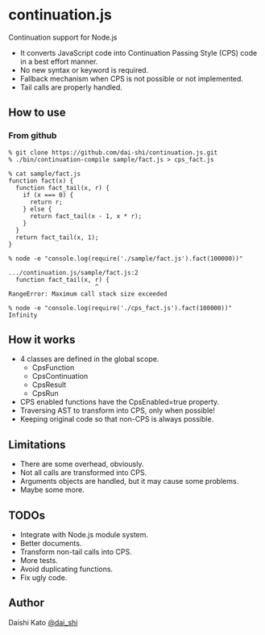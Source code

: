 continuation.js
===============

Continuation support for Node.js

* It converts JavaScript code into Continuation Passing Style (CPS) code in a best effort manner.
* No new syntax or keyword is required.
* Fallback mechanism when CPS is not possible or not implemented.
* Tail calls are properly handled.

How to use
----------

### From github

    % git clone https://github.com/dai-shi/continuation.js.git
    % ./bin/continuation-compile sample/fact.js > cps_fact.js
    
    % cat sample/fact.js
    function fact(x) {
      function fact_tail(x, r) {
        if (x === 0) {
          return r;
        } else {
          return fact_tail(x - 1, x * r);
        }
      }
      return fact_tail(x, 1);
    }

    % node -e "console.log(require('./sample/fact.js').fact(100000))"
    
    .../continuation.js/sample/fact.js:2
      function fact_tail(x, r) {
                            ^
    RangeError: Maximum call stack size exceeded
    
    % node -e "console.log(require('./cps_fact.js').fact(100000))"
    Infinity

How it works
------------

* 4 classes are defined in the global scope.
    * CpsFunction
    * CpsContinuation
    * CpsResult
    * CpsRun
* CPS enabled functions have the CpsEnabled=true property.
* Traversing AST to transform into CPS, only when possible!
* Keeping original code so that non-CPS is always possible.

Limitations
-----------

* There are some overhead, obviously.
* Not all calls are transformed into CPS.
* Arguments objects are handled, but it may cause some problems.
* Maybe some more.

TODOs
-----

* Integrate with Node.js module system.
* Better documents.
* Transform non-tail calls into CPS.
* More tests.
* Avoid duplicating functions.
* Fix ugly code.

Author
------

Daishi Kato [@dai_shi](https://twitter.com/dai_shi)
